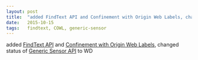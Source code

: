 ```yaml
---
layout: post
title:  "added FindText API and Confinement with Origin Web Labels, changed status of Generic Sensor API to WD"
date:   2015-10-15
tags:   findtext, COWL, generic-sensor
---
```


added [FindText API](/spec/findtext) and [Confinement with Origin Web Labels](/spec/COWL), changed status of [Generic Sensor API](/spec/generic-sensor) to WD

